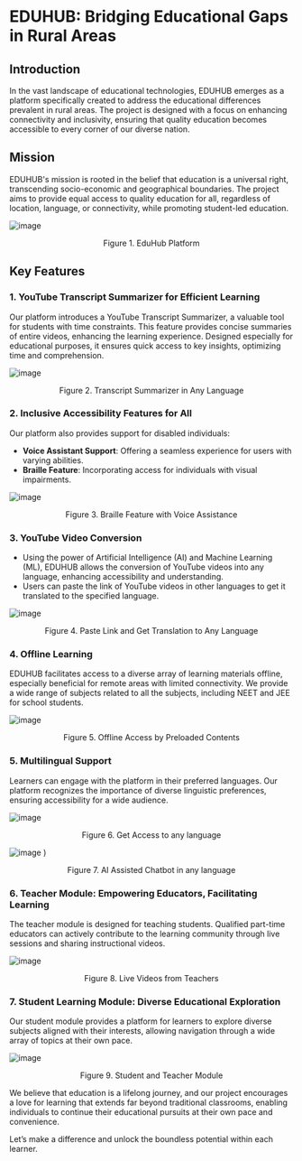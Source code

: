 # **EDUHUB: Bridging Educational Gaps in Rural Areas**

## Introduction
In the vast landscape of educational technologies, EDUHUB emerges as a platform specifically created to address the educational differences prevalent in rural areas. The project is designed with a focus on enhancing connectivity and inclusivity, ensuring that quality education becomes accessible to every corner of our diverse nation.

## Mission
EDUHUB's mission is rooted in the belief that education is a universal right, transcending socio-economic and geographical boundaries. The project aims to provide equal access to quality education for all, regardless of location, language, or connectivity, while promoting student-led education.

![image](https://github.com/user-attachments/assets/6a350a23-ebec-4217-8f92-64ca8bf5b3fa)
<p align="center">Figure 1. EduHub Platform</p>

## Key Features

### 1. YouTube Transcript Summarizer for Efficient Learning
Our platform introduces a YouTube Transcript Summarizer, a valuable tool for students with time constraints. This feature provides concise summaries of entire videos, enhancing the learning experience. Designed especially for educational purposes, it ensures quick access to key insights, optimizing time and comprehension.

![image](https://github.com/user-attachments/assets/ef67ded0-841b-4ad0-86ff-a03fbdf36523)
<p align="center">Figure 2. Transcript Summarizer in Any Language</p>

### 2. Inclusive Accessibility Features for All
Our platform also provides support for disabled individuals:
- **Voice Assistant Support**: Offering a seamless experience for users with varying abilities.
- **Braille Feature**: Incorporating access for individuals with visual impairments.

![image](https://github.com/user-attachments/assets/d684ce79-0319-4a77-aca3-00de24bd20d5)
<p align="center">Figure 3. Braille Feature with Voice Assistance</p>

### 3. YouTube Video Conversion
- Using the power of Artificial Intelligence (AI) and Machine Learning (ML), EDUHUB allows the conversion of YouTube videos into any language, enhancing accessibility and understanding.
- Users can paste the link of YouTube videos in other languages to get it translated to the specified language.

![image](https://github.com/user-attachments/assets/b793e3b6-de94-42d6-b4d2-5957cdd4615a)
<p align="center">Figure 4. Paste Link and Get Translation to Any Language</p>

### 4. Offline Learning
EDUHUB facilitates access to a diverse array of learning materials offline, especially beneficial for remote areas with limited connectivity. We provide a wide range of subjects related to all the subjects, including NEET and JEE for school students.

![image](https://github.com/user-attachments/assets/a15e68fa-5c50-4f80-81c1-f9d8dfd1a6a3)
<p align="center">Figure 5. Offline Access by Preloaded Contents</p>

### 5. Multilingual Support
Learners can engage with the platform in their preferred languages. Our platform recognizes the importance of diverse linguistic preferences, ensuring accessibility for a wide audience.

![image](https://github.com/user-attachments/assets/6a09fd2e-1fd5-46cc-b0bb-55471b658ea9)
<p align="center">Figure 6. Get Access to any language</p>


![image](https://github.com/user-attachments/assets/ef0d0621-bbf1-447c-9cf3-89922e5bfc2c)
)
<p align="center">Figure 7. AI Assisted Chatbot in any language</p>


### 6. Teacher Module: Empowering Educators, Facilitating Learning
The teacher module is designed for teaching students. Qualified part-time educators can actively contribute to the learning community through live sessions and sharing instructional videos.


![image](https://github.com/user-attachments/assets/2786e107-c658-40dc-8c9f-189a69ed7912)
<p align="center">Figure 8. Live Videos from Teachers</p>

### 7. Student Learning Module: Diverse Educational Exploration
Our student module provides a platform for learners to explore diverse subjects aligned with their interests, allowing navigation through a wide array of topics at their own pace.


![image](https://github.com/user-attachments/assets/0ec4a1cb-491f-489c-9341-7ad2d6e2e89f)
<p align="center">Figure 9. Student and Teacher Module</p>

We believe that education is a lifelong journey, and our project encourages a love for learning that extends far beyond traditional classrooms, enabling individuals to continue their educational pursuits at their own pace and convenience.

Let’s make a difference and unlock the boundless potential within each learner.
